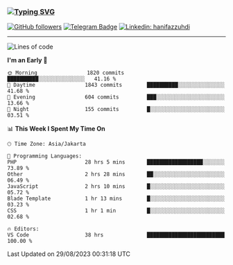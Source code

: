 ### [![Typing SVG](https://readme-typing-svg.herokuapp.com?font=lato&size=22&lines=Hi+There+👋)](https://git.io/typing-svg) 

[![GitHub followers](https://img.shields.io/github/followers/hanifazzuhdi?label=Follow&style=social)](https://github.com/hanifazzuhdi/?tab=follow) 
[![Telegram Badge](https://img.shields.io/badge/-hanif0198-blue?style=social&logo=telegram&link=https://www.t.me/hanif0198/)](https://www.t.me/hanif0198/) 
[![Linkedin: hanifazzuhdi](https://img.shields.io/badge/-hanifazzuhdi-blue?style=flat-square&logo=Linkedin&logoColor=white&link=https://www.linkedin.com/in/hanif-az-zuhdi-69688019b/)](https://www.linkedin.com/in/hanif-az-zuhdi-69688019b/) 

<hr/>

<!--START_SECTION:waka-->
![Lines of code](https://img.shields.io/badge/From%20Hello%20World%20I%27ve%20Written-29.8%20million%20lines%20of%20code-blue)

**I'm an Early 🐤** 

```text
🌞 Morning                1820 commits        ██████████░░░░░░░░░░░░░░░   41.16 % 
🌆 Daytime                1843 commits        ██████████░░░░░░░░░░░░░░░   41.68 % 
🌃 Evening                604 commits         ███░░░░░░░░░░░░░░░░░░░░░░   13.66 % 
🌙 Night                  155 commits         █░░░░░░░░░░░░░░░░░░░░░░░░   03.51 % 
```


📊 **This Week I Spent My Time On** 

```text
🕑︎ Time Zone: Asia/Jakarta

💬 Programming Languages: 
PHP                      28 hrs 5 mins       ██████████████████░░░░░░░   73.89 % 
Other                    2 hrs 28 mins       ██░░░░░░░░░░░░░░░░░░░░░░░   06.49 % 
JavaScript               2 hrs 10 mins       █░░░░░░░░░░░░░░░░░░░░░░░░   05.72 % 
Blade Template           1 hr 13 mins        █░░░░░░░░░░░░░░░░░░░░░░░░   03.23 % 
CSS                      1 hr 1 min          █░░░░░░░░░░░░░░░░░░░░░░░░   02.68 % 

🔥 Editors: 
VS Code                  38 hrs              █████████████████████████   100.00 % 
```


 Last Updated on 29/08/2023 00:31:18 UTC
<!--END_SECTION:waka-->
